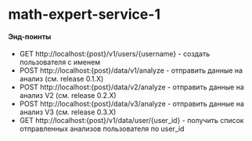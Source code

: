# math-expert-service-1



#### Энд-поинты
- GET http://localhost:{post}/v1/users/{username} - создать пользователя с именем
- POST http://localhost:{post}/data/v1/analyze - отправить данные на анализ (см. release 0.1.X)
- POST http://localhost:{post}/data/v2/analyze - отправить данные на анализ V2 (см. release 0.2.X)
- POST http://localhost:{post}/data/v3/analyze - отправить данные на анализ V3 (см. release 0.3.X)
- GET http://localhost:{post}/v1/data/user/{user_id} - получить список отправленных анализов пользователя по user_id
